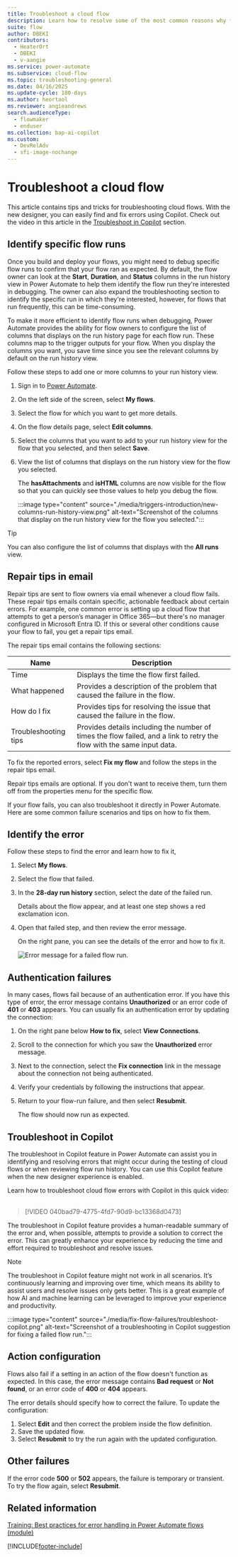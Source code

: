 ```yaml
---
title: Troubleshoot a cloud flow
description: Learn how to resolve some of the most common reasons why flows fail.
suite: flow
author: DBEKI
contributors:
  - HeaterOrt
  - DBEKI
  - v-aangie
ms.service: power-automate
ms.subservice: cloud-flow
ms.topic: troubleshooting-general
ms.date: 04/16/2025
ms.update-cycle: 180-days
ms.author: heortaol
ms.reviewer: angieandrews
search.audienceType: 
  - flowmaker
  - enduser
ms.collection: bap-ai-copilot
ms.custom:
  - DevRelAdv
  - sfi-image-nochange
---
```


# Troubleshoot a cloud flow

This article contains tips and tricks for troubleshooting cloud flows. With the new designer, you can easily find and fix errors using Copilot. Check out the video in this article in the [Troubleshoot in Copilot](#troubleshoot-in-copilot) section.

## Identify specific flow runs

Once you build and deploy your flows, you might need to debug specific flow runs to confirm that your flow ran as expected. By default, the flow owner can look at the **Start**, **Duration**, and **Status** columns in the run history view in Power Automate to help them identify the flow run they're interested in debugging. The owner can also expand the troubleshooting section to identify the specific run in which they're interested, however, for flows that run frequently, this can be time-consuming.

To make it more efficient to identify flow runs when debugging, Power Automate provides the ability for flow owners to configure the list of columns that displays on the run history page for each flow run. These columns map to the trigger outputs for your flow. When you display the columns you want, you save time since you see the relevant columns by default on the run history view.

Follow these steps to add one or more columns to your run history view.

1. Sign in to [Power Automate](https://make.powerautomate.com).
1. On the left side of the screen, select **My flows**.
1. Select the flow for which you want to get more details.
1. On the flow details page, select **Edit columns**.
1. Select the columns that you want to add to your run history view for the flow that you selected, and then select **Save**.
1. View the list of columns that displays on the run history view for the flow you selected.

   The **hasAttachments** and **isHTML** columns are now visible for the flow so that you can quickly see those values to help you debug the flow.

    :::image type="content" source="./media/triggers-introduction/new-columns-run-history-view.png" alt-text="Screenshot of the columns that display on the run history view for the flow you selected.":::

> [!TIP]
> You can also configure the list of columns that displays with the **All runs** view.

## Repair tips in email

Repair tips are sent to flow owners via email whenever a cloud flow fails. These repair tips emails contain specific, actionable feedback about certain errors. For example, one common error is setting up a cloud flow that attempts to get a person’s manager in Office 365&mdash;but there's no manager configured in Microsoft Entra ID. If this or several other conditions cause your flow to fail, you get a repair tips email.

The repair tips email contains the following sections:

|Name|Description|
|--- |---|
|Time |Displays the time the flow first failed.|
|What happened|Provides a description of the problem that caused the failure in the flow.|
|How do I fix |Provides tips for resolving the issue that caused the failure in the flow.|
|Troubleshooting tips |Provides details including the number of times the flow failed, and a link to retry the flow with the same input data.|

To fix the reported errors, select **Fix my flow** and follow the steps in the repair tips email.

Repair tips emails are optional. If you don't want to receive them, turn them off from the properties menu for the specific flow.

If your flow fails, you can also troubleshoot it directly in Power Automate. Here are some common failure scenarios and tips on how to fix them.

## Identify the error

Follow these steps to find the error and learn how to fix it,

1. Select **My flows**.
1. Select the flow that failed.
1. In the **28-day run history** section, select the date of the failed run.

   Details about the flow appear, and at least one step shows a red exclamation icon.

1. Open that failed step, and then review the error message.

   On the right pane, you can see the details of the error and how to fix it.

   ![Error message for a failed flow run.](./media/fix-flow-failures/identify-error.png)

## Authentication failures

In many cases, flows fail because of an authentication error. If you have this type of error, the error message contains **Unauthorized** or an error code of **401** or **403** appears. You can usually fix an authentication error by updating the connection:

1. On the right pane below **How to fix**, select **View Connections**.
1. Scroll to the connection for which you saw the **Unauthorized** error message.
1. Next to the connection, select the **Fix connection** link in the message about the connection not being authenticated.
1. Verify your credentials by following the instructions that appear.
1. Return to your flow-run failure, and then select **Resubmit**.

    The flow should now run as expected.

## Troubleshoot in Copilot

The troubleshoot in Copilot feature in Power Automate can assist you in identifying and resolving errors that might occur during the testing of cloud flows or when reviewing flow run history. You can use this Copilot feature when the new designer experience is enabled.

Learn how to troubleshoot cloud flow errors with Copilot in this quick video:</br>
</br>

> [!VIDEO 040bad79-4775-4fd7-90d9-bc13368d0473]

The troubleshoot in Copilot feature provides a human-readable summary of the error and, when possible, attempts to provide a solution to correct the error. This can greatly enhance your experience by reducing the time and effort required to troubleshoot and resolve issues.

> [!NOTE]
> The troubleshoot in Copilot feature might not work in all scenarios. It’s continuously learning and improving over time, which means its ability to assist users and resolve issues only gets better. This is a great example of how AI and machine learning can be leveraged to improve your experience and productivity.

:::image type="content" source="./media/fix-flow-failures/troubleshoot-copilot.png" alt-text="Screenshot of a troubleshooting in Copilot suggestion for fixing a failed flow run.":::

## Action configuration

Flows also fail if a setting in an action of the flow doesn't function as expected. In this case, the error message contains **Bad request** or **Not found**, or an error code of **400** or **404** appears.

The error details should specify how to correct the failure. To update the configuration:

1. Select **Edit** and then correct the problem inside the flow definition.
1. Save the updated flow.
1. Select **Resubmit** to try the run again with the updated configuration.

## Other failures

If the error code **500** or **502** appears, the failure is temporary or transient. To try the flow again, select **Resubmit**.

## Related information

[Training: Best practices for error handling in Power Automate flows (module)](/training/modules/error-handling/)

[!INCLUDE[footer-include](includes/footer-banner.md)]
